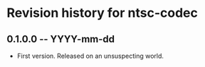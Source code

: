 # Revision history for ntsc-codec

## 0.1.0.0 -- YYYY-mm-dd

* First version. Released on an unsuspecting world.
